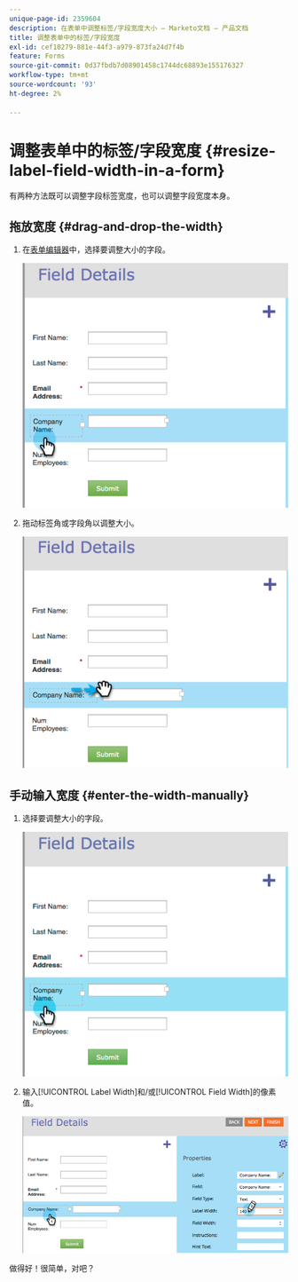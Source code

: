 ```yaml
---
unique-page-id: 2359604
description: 在表单中调整标签/字段宽度大小 — Marketo文档 — 产品文档
title: 调整表单中的标签/字段宽度
exl-id: cef10279-881e-44f3-a979-873fa24d7f4b
feature: Forms
source-git-commit: 0d37fbdb7d08901458c1744dc68893e155176327
workflow-type: tm+mt
source-wordcount: '93'
ht-degree: 2%

---
```


# 调整表单中的标签/字段宽度 {#resize-label-field-width-in-a-form}

有两种方法既可以调整字段标签宽度，也可以调整字段宽度本身。

## 拖放宽度 {#drag-and-drop-the-width}

1. 在[表单编辑器](/help/marketo/product-docs/demand-generation/forms/form-actions/edit-a-form.md)中，选择要调整大小的字段。

   ![](assets/image2014-9-15-15-3a24-3a0.png)

1. 拖动标签角或字段角以调整大小。

   ![](assets/image2014-9-15-15-3a24-3a14.png)

## 手动输入宽度 {#enter-the-width-manually}

1. 选择要调整大小的字段。

   ![](assets/image2014-9-15-15-3a24-3a28.png)

1. 输入[!UICONTROL Label Width]和/或[!UICONTROL Field Width]的像素值。

   ![](assets/image2014-9-15-15-3a24-3a36.png)

做得好！很简单，对吧？
